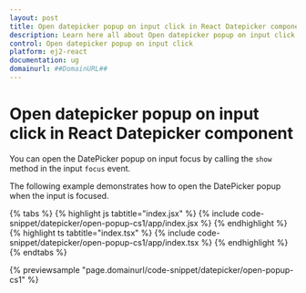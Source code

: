 ```yaml
---
layout: post
title: Open datepicker popup on input click in React Datepicker component | Syncfusion
description: Learn here all about Open datepicker popup on input click in Syncfusion React Datepicker component of Syncfusion Essential JS 2 and more.
control: Open datepicker popup on input click 
platform: ej2-react
documentation: ug
domainurl: ##DomainURL##
---
```


# Open datepicker popup on input click in React Datepicker component

You can open the DatePicker popup on input focus by calling the `show` method in the input `focus` event.

The following example demonstrates how to open the DatePicker popup when the input is focused.

{% tabs %}
{% highlight js tabtitle="index.jsx" %}
{% include code-snippet/datepicker/open-popup-cs1/app/index.jsx %}
{% endhighlight %}
{% highlight ts tabtitle="index.tsx" %}
{% include code-snippet/datepicker/open-popup-cs1/app/index.tsx %}
{% endhighlight %}
{% endtabs %}

 {% previewsample "page.domainurl/code-snippet/datepicker/open-popup-cs1" %}